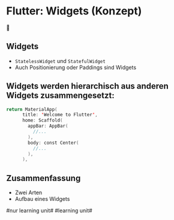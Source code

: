 # Flutter: Widgets (Konzept)
📱

## Widgets

- `StatelessWidget` und `StatefulWidget`
- Auch Positionierung oder Paddings sind Widgets

## Widgets werden hierarchisch aus anderen Widgets zusammengesetzt:

```swift
return MaterialApp(
      title: 'Welcome to Flutter',
      home: Scaffold(
        appBar: AppBar(
          //...
        ),
        body: const Center(
          //...
        ),
      ),
```

## Zusammenfassung
- Zwei Arten
- Aufbau eines Widgets

#nur learning unit# #learning unit#